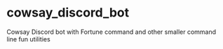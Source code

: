 # cowsay_discord_bot
Cowsay Discord bot with Fortune command and other smaller command line fun utilities
